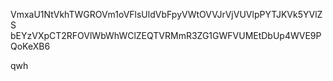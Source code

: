 VmxaU1NtVkhTWGROVm1oVFlsUldVbFpyVWtOVVJrVjVUVlpPYTJKVk5YVlZS
bEYzVXpCT2RFOVlWbWhWClZEQTVRMmR3ZG1GWFVUMEtDbUp4WVE9PQoKeXB6

qwh